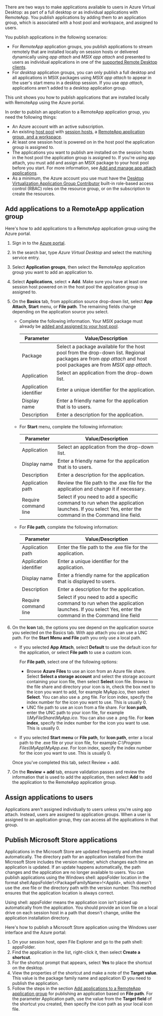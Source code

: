 There are two ways to make applications available to users in Azure Virtual Desktop: as part of a full desktop or as individual applications with RemoteApp. You publish applications by adding them to an application group, which is associated with a host pool and workspace, and assigned to users.

You publish applications in the following scenarios:

 -  For *RemoteApp* application groups, you publish applications to stream remotely that are installed locally on session hosts or delivered dynamically using *app attach* and *MSIX app attach* and presented to users as individual applications in one of the [supported Remote Desktop clients](/azure/virtual-desktop/users/remote-desktop-clients-overview).
 -  For *desktop* application groups, you can only publish a full desktop and all applications in MSIX packages using *MSIX app attach* to appear in the user's start menu in a desktop session. If you use *app attach*, applications aren't added to a desktop application group.

This unit shows you how to publish applications that are installed locally with RemoteApp using the Azure portal.

In order to publish an application to a RemoteApp application group, you need the following things:

 -  An Azure account with an active subscription.
 -  An existing [host pool](/azure/virtual-desktop/create-host-pool) with [session hosts](/azure/virtual-desktop/add-session-hosts-host-pool), a [RemoteApp application group, and a workspace](/azure/virtual-desktop/create-application-group-workspace).
 -  At least one session host is powered on in the host pool the application group is assigned to.
 -  The applications you want to publish are installed on the session hosts in the host pool the application group is assigned to. If you're using app attach, you must add and assign an MSIX package to your host pool before you start. For more information, see [Add and manage app attach applications](/azure/virtual-desktop/app-attach-setup).
 -  As a minimum, the Azure account you use must have the [Desktop Virtualization Application Group Contributor](/azure/virtual-desktop/rbac#desktop-virtualization-application-group-contributor) built-in role-based access control (RBAC) roles on the resource group, or on the subscription to create the resources.

## Add applications to a RemoteApp application group

Here's how to add applications to a RemoteApp application group using the Azure portal.

1.  Sign in to the [Azure portal](https://portal.azure.com/).
2.  In the search bar, type *Azure Virtual Desktop* and select the matching service entry.
3.  Select **Application groups**, then select the RemoteApp application group you want to add an application to.
4.  Select **Applications**, select **+ Add**. Make sure you have at least one session host powered on in the host pool the application group is assigned to.
5.  On the **Basics** tab, from application source drop-down list, select **App Attach**, **Start** menu, or **File path**. The remaining fields change depending on the application source you select.
    
    
     -  Complete the following information. Your MSIX package must already be [added and assigned to your host pool](/azure/virtual-desktop/app-attach-setup).
        
        | **Parameter**          | **Value/Description**                                                                                                                                            |
        | ---------------------- | ---------------------------------------------------------------------------------------------------------------------------------------------------------------- |
        | Package                | Select a package available for the host pool from the drop-down list. Regional packages are from *app attach* and host pool packages are from *MSIX app attach*. |
        | Application            | Select an application from the drop-down list.                                                                                                                   |
        | Application identifier | Enter a unique identifier for the application.                                                                                                                   |
        | Display name           | Enter a friendly name for the application that is to users.                                                                                                      |
        | Description            | Enter a description for the application.                                                                                                                         |
     -  For **Start** menu, complete the following information:
        
        | **Parameter**        | **Value/Description**                                                                                                                              |
        | -------------------- | -------------------------------------------------------------------------------------------------------------------------------------------------- |
        | Application          | Select an application from the drop-down list.                                                                                                     |
        | Display name         | Enter a friendly name for the application that is to users.                                                                                        |
        | Description          | Enter a description for the application.                                                                                                           |
        | Application path     | Review the file path to the .exe file for the application and change it if necessary.                                                              |
        | Require command line | Select if you need to add a specific command to run when the application launches. If you select Yes, enter the command in the Command line field. |
     -  For **File path**, complete the following information:
        
        | **Parameter**          | **Value/Description**                                                                                                                             |
        | ---------------------- | ------------------------------------------------------------------------------------------------------------------------------------------------- |
        | Application path       | Enter the file path to the .exe file for the application.                                                                                         |
        | Application identifier | Enter a unique identifier for the application.                                                                                                    |
        | Display name           | Enter a friendly name for the application that is displayed to users.                                                                             |
        | Description            | Enter a description for the application.                                                                                                          |
        | Require command line   | Select if you need to add a specific command to run when the application launches. If you select Yes, enter the command in the Command line field |
6.  On the **Icon** tab, the options you see depend on the application source you selected on the Basics tab. With app attach you can use a UNC path. For the **Start Menu and File** path you only use a local path.
    
    
     -  If you selected **App Attach**, select **Default** to use the default icon for the application, or select **File path** to use a custom icon.
        
        For **File path**, select one of the following options:
        
        
         -  Browse **Azure Files** to use an icon from an Azure file share. Select **Select a storage account** and select the storage account containing your icon file, then select **Select** icon file. Browse to the file share and directory your icon is in, check the box next to the icon you want to add, for example MyApp.ico, then select **Select**. You can also use a .png file. For Icon index, specify the index number for the icon you want to use. This is usually 0.
         -  UNC file path to use an icon from a file share. For **Icon path**, enter the UNC path to your icon file, for example *\\\\MyFileShare\\MyApp.ico*. You can also use a .png file. For **Icon index**, specify the index number for the icon you want to use. This is usually 0.
     -  If you selected **Start menu** or **File path**, for **Icon path**, enter a local path to the .exe file or your icon file, for example *C:\\Program Files\\MyApp\\MyApp.exe.* For Icon index, specify the index number for the icon you want to use. This is usually 0.
    
    Once you've completed this tab, select Review + add.
7.  On the **Review + add** tab, ensure validation passes and review the information that is used to add the application, then select **Add** to add the application to the RemoteApp application group.

## Assign applications to users

Applications aren't assigned individually to users unless you're using app attach. Instead, users are assigned to application groups. When a user is assigned to an application group, they can access all the applications in that group.

## Publish Microsoft Store applications

Applications in the Microsoft Store are updated frequently and often install automatically. The directory path for an application installed from the Microsoft Store includes the version number, which changes each time an application is updated. If an update happens automatically, the path changes and the application are no longer available to users. You can publish applications using the Windows shell: appsFolder location in the format shell:AppsFolder\\&lt;PackageFamilyName&gt;!&lt;AppId&gt;, which doesn't use the .exe file or the directory path with the version number. This method ensures that the application location is always correct.

Using shell: appsFolder means the application icon isn't picked up automatically from the application. You should provide an icon file on a local drive on each session host in a path that doesn't change, unlike the application installation directory.

Here's how to publish a Microsoft Store application using the Windows user interface and the Azure portal:

1.  On your session host, open File Explorer and go to the path shell: appsFolder.
2.  Find the application in the list, right-click it, then select **Create a shortcut**.
3.  For the shortcut prompt that appears, select **Yes** to place the shortcut on the desktop.
4.  View the properties of the shortcut and make a note of the **Target value**. This value is the package family name and application ID you need to publish the application.
5.  Follow the steps in the section [Add applications to a RemoteApp application group](/azure/virtual-desktop/publish-applications-stream-remoteapp?tabs=portal#add-applications-to-a-remoteapp-application-group) for publishing an application based on **File path**. For the parameter Application path, use the value from the **Target field** of the shortcut you created, then specify the icon path as your local icon file.
